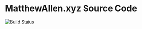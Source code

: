 # MatthewAllen.xyz Source Code
[![Build Status](https://dev.azure.com/mallenswe-devops/MyProject/_apis/build/status/Angular%20CI%20Build%20-%20DEV?branchName=dev)](https://dev.azure.com/mallenswe-devops/MyProject/_build/latest?definitionId=4&branchName=dev)
